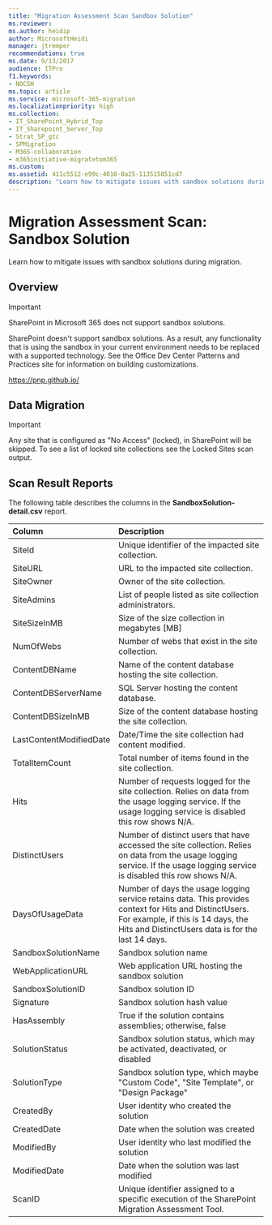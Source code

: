 ```yaml
---
title: "Migration Assessment Scan Sandbox Solution"
ms.reviewer: 
ms.author: heidip
author: MicrosoftHeidi
manager: jtremper
recommendations: true
ms.date: 9/13/2017
audience: ITPro
f1.keywords:
- NOCSH
ms.topic: article
ms.service: microsoft-365-migration
ms.localizationpriority: high
ms.collection:
- IT_SharePoint_Hybrid_Top
- IT_Sharepoint_Server_Top
- Strat_SP_gtc
- SPMigration
- M365-collaboration
- m365initiative-migratetom365
ms.custom:
ms.assetid: 411c5512-e99c-4010-8a25-113515851cd7
description: "Learn how to mitigate issues with sandbox solutions during migration."
---
```


# Migration Assessment Scan: Sandbox Solution

Learn how to mitigate issues with sandbox solutions during migration.
  
## Overview

> [!IMPORTANT]
> SharePoint in Microsoft 365 does not support sandbox solutions. 
  
SharePoint doesn't support sandbox solutions. As a result, any functionality that is using the sandbox in your current environment needs to be replaced with a supported technology. See the Office Dev Center Patterns and Practices site for information on building customizations.
  
https://pnp.github.io/
  
## Data Migration

> [!IMPORTANT]
> Any site that is configured as "No Access" (locked), in SharePoint will be skipped. To see a list of locked site collections see the Locked Sites scan output. 
  
## Scan Result Reports

The following table describes the columns in the **SandboxSolution-detail.csv** report. 
  
|**Column**|**Description**|
|:-----|:-----|
|SiteId  <br/> |Unique identifier of the impacted site collection.  <br/> |
|SiteURL  <br/> |URL to the impacted site collection.  <br/> |
|SiteOwner  <br/> |Owner of the site collection.  <br/> |
|SiteAdmins  <br/> |List of people listed as site collection administrators.  <br/> |
|SiteSizeInMB  <br/> |Size of the size collection in megabytes [MB]  <br/> |
|NumOfWebs  <br/> |Number of webs that exist in the site collection.  <br/> |
|ContentDBName  <br/> |Name of the content database hosting the site collection.  <br/> |
|ContentDBServerName  <br/> |SQL Server hosting the content database.  <br/> |
|ContentDBSizeInMB  <br/> |Size of the content database hosting the site collection.  <br/> |
|LastContentModifiedDate  <br/> |Date/Time the site collection had content modified.  <br/> |
|TotalItemCount  <br/> |Total number of items found in the site collection.  <br/> |
|Hits  <br/> |Number of requests logged for the site collection. Relies on data from the usage logging service. If the usage logging service is disabled this row shows N/A.  <br/> |
|DistinctUsers  <br/> |Number of distinct users that have accessed the site collection. Relies on data from the usage logging service. If the usage logging service is disabled this row shows N/A.  <br/> |
|DaysOfUsageData  <br/> |Number of days the usage logging service retains data. This provides context for Hits and DistinctUsers. For example, if this is 14 days, the Hits and DistinctUsers data is for the last 14 days.  <br/> |
|SandboxSolutionName  <br/> |Sandbox solution name  <br/> |
|WebApplicationURL  <br/> |Web application URL hosting the sandbox solution  <br/> |
|SandboxSolutionID  <br/> |Sandbox solution ID  <br/> |
|Signature  <br/> |Sandbox solution hash value  <br/> |
|HasAssembly  <br/> |True if the solution contains assemblies; otherwise, false  <br/> |
|SolutionStatus  <br/> |Sandbox solution status, which may be activated, deactivated, or disabled  <br/> |
|SolutionType  <br/> |Sandbox solution type, which maybe "Custom Code", "Site Template", or "Design Package"  <br/> |
|CreatedBy  <br/> |User identity who created the solution  <br/> |
|CreatedDate  <br/> |Date when the solution was created  <br/> |
|ModifiedBy  <br/> |User identity who last modified the solution  <br/> |
|ModifiedDate  <br/> |Date when the solution was last modified  <br/> |
|ScanID  <br/> |Unique identifier assigned to a specific execution of the SharePoint Migration Assessment Tool.  <br/> |
   

